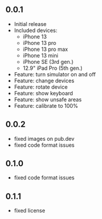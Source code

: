 ## 0.0.1

* Initial release
* Included devices:
  * iPhone 13
  * iPhone 13 pro
  * iPhone 13 pro max
  * iPhone 13 mini
  * iPhone SE (3rd gen.)
  * 12.9" iPad Pro (5th gen.)
* Feature: turn simulator on and off
* Feature: change devices
* Feature: rotate device
* Feature: show keyboard
* Feature: show unsafe areas
* Feature: calibrate to 100%

## 0.0.2
* fixed images on pub.dev
* fixed code format issues

## 0.1.0
* fixed code format issues

## 0.1.1
* fixed license